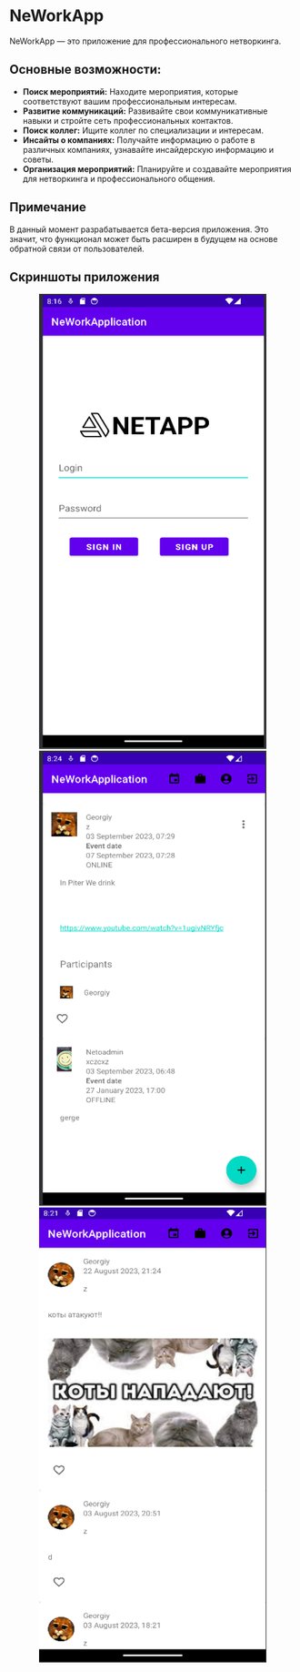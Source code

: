 # NeWorkApp

NeWorkApp — это приложение для профессионального нетворкинга. 

## Основные возможности:

- **Поиск мероприятий:** Находите мероприятия, которые соответствуют вашим профессиональным интересам.
- **Развитие коммуникаций:** Развивайте свои коммуникативные навыки и стройте сеть профессиональных контактов.
- **Поиск коллег:** Ищите коллег по специализации и интересам.
- **Инсайты о компаниях:** Получайте информацию о работе в различных компаниях, узнавайте инсайдерскую информацию и советы.
- **Организация мероприятий:** Планируйте и создавайте мероприятия для нетворкинга и профессионального общения.

## Примечание

В данный момент разрабатывается бета-версия приложения. Это значит, что функционал может быть расширен в будущем на основе обратной связи от пользователей.

## Скриншоты приложения
<p align="center">
  <img src="https://github.com/Georgiy93/NeWorkApplication/blob/master/screenshot/LogIn.png" alt="Скриншот аутентификации в приложении" style="width: 400px; height: 800px;"/>
  <img src="https://github.com/Georgiy93/NeWorkApplication/blob/master/screenshot/Event.png" alt="Скриншот мероприятий" style="width: 400px; height: 800px;"/>
  
  <img src="https://github.com/Georgiy93/NeWorkApplication/blob/master/screenshot/UserPost.png" alt="Скриншот постов пользователя" style="width: 400px; height: 800px;"/>
</p>

